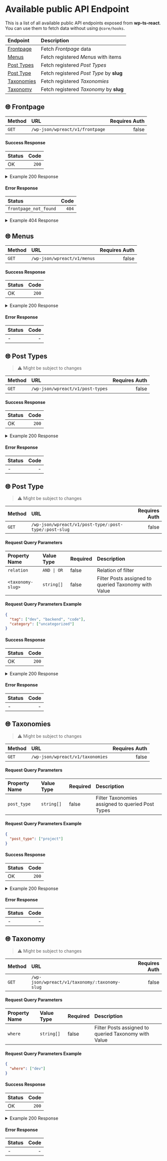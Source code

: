 # Available public API Endpoint

This is a list of all available public API endpoints exposed from **wp-ts-react**. You can use them to fetch data without using `@core/hooks`.

| Endpoint                     | Description                              |
| :--------------------------- | :--------------------------------------- |
| [Frontpage](#🌐-frontpage)   | Fetch _Frontpage_ data                   |
| [Menus](#🌐-menus)           | Fetch registered _Menus_ with items      |
| [Post Types](#🌐-post-types) | Fetch registered _Post Types_            |
| [Post Type](#🌐-post-types)  | Fetch registered _Post Type_ by **slug** |
| [Taxonomies](#🌐-taxonomies) | Fetch registered _Taxonomies_            |
| [Taxonomy](#🌐-taxonomy)     | Fetch registered _Taxonomy_ by **slug**  |

## 🌐 Frontpage

| Method | URL                             | Requires Auth |
| :----- | :------------------------------ | ------------: |
| `GET`  | `/wp-json/wpreact/v1/frontpage` |         false |

#### Success Response

| Status |  Code |
| :----- | ----: |
| OK     | `200` |

<details>
<summary>Example 200 Response</summary>

```json
{
  "ID": 13,
  "post_author": "1",
  "post_date": "2022-05-05 03:41:10",
  "post_date_gmt": "2022-05-05 03:41:10",
  "post_content": "",
  "post_title": "Homepage",
  "post_excerpt": "",
  "post_status": "publish",
  "comment_status": "closed",
  "ping_status": "closed",
  "post_password": "",
  "post_name": "homepage",
  "to_ping": "",
  "pinged": "",
  "post_modified": "2022-11-08 20:58:00",
  "post_modified_gmt": "2022-11-08 20:58:00",
  "post_content_filtered": "",
  "post_parent": 0,
  "guid": "http://wpreact.test/?page_id=13",
  "menu_order": 0,
  "post_type": "page",
  "post_mime_type": "",
  "comment_count": "0",
  "filter": "raw",
  "acf": {
    "body": "/w a frontpage template"
  },
  "url": "http://wpreact.test/",
  "seo": {
    "data": {
      "code": "rest_no_route",
      "message": "No route was found matching the URL and request method.",
      "data": {
        "status": 404
      }
    },
    "headers": [],
    "status": 404
  }
}
```

</details>

#### Error Response

| Status                |  Code |
| :-------------------- | ----: |
| `frontpage_not_found` | `404` |

<details>
<summary>Example 404 Response</summary>

```json
{
  "code": "frontpage_not_found",
  "message": "No Static Frontpage set",
  "data": {
    "status": 404
  }
}
```

</details>

## 🌐 Menus

| Method | URL                         | Requires Auth |
| :----- | :-------------------------- | ------------: |
| `GET`  | `/wp-json/wpreact/v1/menus` |         false |

#### Success Response

| Status |  Code |
| :----- | ----: |
| OK     | `200` |

<details>
<summary>Example 200 Response</summary>

```json
{
  "primary": [
    {
      "ID": 15,
      "post_author": "1",
      "post_date": "2022-11-08 20:58:20",
      "post_date_gmt": "2022-05-05 03:45:56",
      "post_content": " ",
      "post_title": "",
      "post_excerpt": "",
      "post_status": "publish",
      "comment_status": "closed",
      "ping_status": "closed",
      "post_password": "",
      "post_name": "15",
      "to_ping": "",
      "pinged": "",
      "post_modified": "2022-11-08 20:58:20",
      "post_modified_gmt": "2022-11-08 20:58:20",
      "post_content_filtered": "",
      "post_parent": 0,
      "guid": "http://wpreact.test/?p=15",
      "menu_order": 1,
      "post_type": "nav_menu_item",
      "post_mime_type": "",
      "comment_count": "0",
      "filter": "raw",
      "db_id": 15,
      "menu_item_parent": "0",
      "object_id": "13",
      "object": "page",
      "type": "post_type",
      "type_label": "Page",
      "url": "/",
      "title": "Homepage",
      "target": "",
      "attr_title": "",
      "description": "",
      "classes": [""],
      "xfn": ""
    },
    {
      "ID": 45,
      "post_author": "1",
      "post_date": "2022-11-08 20:58:20",
      "post_date_gmt": "2022-11-03 09:42:06",
      "post_content": " ",
      "post_title": "",
      "post_excerpt": "",
      "post_status": "publish",
      "comment_status": "closed",
      "ping_status": "closed",
      "post_password": "",
      "post_name": "45",
      "to_ping": "",
      "pinged": "",
      "post_modified": "2022-11-08 20:58:20",
      "post_modified_gmt": "2022-11-08 20:58:20",
      "post_content_filtered": "",
      "post_parent": 0,
      "guid": "http://wpreact.test/?p=45",
      "menu_order": 2,
      "post_type": "nav_menu_item",
      "post_mime_type": "",
      "comment_count": "0",
      "filter": "raw",
      "db_id": 45,
      "menu_item_parent": "0",
      "object_id": "24",
      "object": "page",
      "type": "post_type",
      "type_label": "Page",
      "url": "/sample/",
      "title": "Another pages",
      "target": "",
      "attr_title": "",
      "description": "",
      "classes": [""],
      "xfn": ""
    },
    {
      "ID": 44,
      "post_author": "1",
      "post_date": "2022-11-08 20:58:20",
      "post_date_gmt": "2022-11-03 09:42:06",
      "post_content": " ",
      "post_title": "",
      "post_excerpt": "",
      "post_status": "publish",
      "comment_status": "closed",
      "ping_status": "closed",
      "post_password": "",
      "post_name": "44",
      "to_ping": "",
      "pinged": "",
      "post_modified": "2022-11-08 20:58:20",
      "post_modified_gmt": "2022-11-08 20:58:20",
      "post_content_filtered": "",
      "post_parent": 0,
      "guid": "http://wpreact.test/?p=44",
      "menu_order": 3,
      "post_type": "nav_menu_item",
      "post_mime_type": "",
      "comment_count": "0",
      "filter": "raw",
      "db_id": 44,
      "menu_item_parent": "0",
      "object_id": "41",
      "object": "page",
      "type": "post_type",
      "type_label": "Page",
      "url": "/special/",
      "title": "Special Page",
      "target": "",
      "attr_title": "",
      "description": "",
      "classes": [""],
      "xfn": ""
    },
    {
      "ID": 64,
      "post_author": "1",
      "post_date": "2022-11-08 20:58:20",
      "post_date_gmt": "2022-11-04 17:30:50",
      "post_content": "Some projects of something",
      "post_title": "",
      "post_excerpt": "",
      "post_status": "publish",
      "comment_status": "closed",
      "ping_status": "closed",
      "post_password": "",
      "post_name": "64",
      "to_ping": "",
      "pinged": "",
      "post_modified": "2022-11-08 20:58:20",
      "post_modified_gmt": "2022-11-08 20:58:20",
      "post_content_filtered": "",
      "post_parent": 0,
      "guid": "http://wpreact.test/?p=64",
      "menu_order": 4,
      "post_type": "nav_menu_item",
      "post_mime_type": "",
      "comment_count": "0",
      "filter": "raw",
      "db_id": 64,
      "menu_item_parent": "0",
      "object_id": "-10",
      "object": "project",
      "type": "post_type_archive",
      "title": "All Projects",
      "type_label": "Post Type Archive",
      "url": "/project/",
      "target": "",
      "attr_title": "",
      "description": "Some projects of something",
      "classes": [""],
      "xfn": ""
    }
  ]
}
```

</details>

#### Error Response

| Status | Code |
| :----- | ---: |
| -      |    - |

## 🌐 Post Types

> ⚠️ Might be subject to changes

| Method | URL                              | Requires Auth |
| :----- | :------------------------------- | ------------: |
| `GET`  | `/wp-json/wpreact/v1/post-types` |         false |

#### Success Response

| Status |  Code |
| :----- | ----: |
| OK     | `200` |

<details>
<summary>Example 200 Response</summary>

```json
{[
 {
  "name": "page",
  "label": "Pages",
  "labels": {
   "name": "Pages",
   "singular_name": "Page",
   "add_new": "Add New",
   "add_new_item": "Add New Page",
   "edit_item": "Edit Page",
   "new_item": "New Page",
   "view_item": "View Page",
   "view_items": "View Pages",
   "search_items": "Search Pages",
   "not_found": "No pages found.",
   "not_found_in_trash": "No pages found in Trash.",
   "parent_item_colon": "Parent Page:",
   "all_items": "All Pages",
   "archives": "Page Archives",
   "attributes": "Page Attributes",
   "insert_into_item": "Insert into page",
   "uploaded_to_this_item": "Uploaded to this page",
   "featured_image": "Featured image",
   "set_featured_image": "Set featured image",
   "remove_featured_image": "Remove featured image",
   "use_featured_image": "Use as featured image",
   "filter_items_list": "Filter pages list",
   "filter_by_date": "Filter by date",
   "items_list_navigation": "Pages list navigation",
   "items_list": "Pages list",
   "item_published": "Page published.",
   "item_published_privately": "Page published privately.",
   "item_reverted_to_draft": "Page reverted to draft.",
   "item_scheduled": "Page scheduled.",
   "item_updated": "Page updated.",
   "item_link": "Page Link",
   "item_link_description": "A link to a page.",
   "menu_name": "Pages",
   "name_admin_bar": "Page"
  },
  "description": "",
  "public": true,
  "hierarchical": true,
  "exclude_from_search": false,
  "publicly_queryable": false,
  "show_ui": true,
  "show_in_menu": true,
  "show_in_nav_menus": true,
  "show_in_admin_bar": true,
  "menu_position": 20,
  "menu_icon": "dashicons-admin-page",
  "capability_type": "page",
  "map_meta_cap": true,
  "register_meta_box_cb": null,
  "taxonomies": [],
  "has_archive": false,
  "query_var": false,
  "can_export": true,
  "delete_with_user": true,
  "template": [],
  "template_lock": false,
  "_builtin": true,
  "_edit_link": "post.php?post=%d",
  "cap": {
   "edit_post": "edit_page",
   "read_post": "read_page",
   "delete_post": "delete_page",
   "edit_posts": "edit_pages",
   "edit_others_posts": "edit_others_pages",
   "delete_posts": "delete_pages",
   "publish_posts": "publish_pages",
   "read_private_posts": "read_private_pages",
   "read": "read",
   "delete_private_posts": "delete_private_pages",
   "delete_published_posts": "delete_published_pages",
   "delete_others_posts": "delete_others_pages",
   "edit_private_posts": "edit_private_pages",
   "edit_published_posts": "edit_published_pages",
   "create_posts": "edit_pages"
  },
  "rewrite": false,
  "show_in_rest": true,
  "rest_base": "pages",
  "rest_namespace": "wp\/v2",
  "rest_controller_class": "WP_REST_Posts_Controller",
  "rest_controller": {}
 },
 {
  "name": "project",
  "label": "Projects",
  "labels": {
   "name": "Projects",
   "singular_name": "Project",
   "add_new": "Add New",
   "add_new_item": "Add New Project",
   "edit_item": "Edit Project",
   "new_item": "New Post",
   "view_item": "View Project",
   "view_items": "View Posts",
   "search_items": "Search Project",
   "not_found": "Not Found",
   "not_found_in_trash": "Not found in Trash",
   "parent_item_colon": "Parent Project",
   "all_items": "All Projects",
   "archives": "All Projects",
   "attributes": "Post Attributes",
   "insert_into_item": "Insert into post",
   "uploaded_to_this_item": "Uploaded to this post",
   "featured_image": "Featured image",
   "set_featured_image": "Set featured image",
   "remove_featured_image": "Remove featured image",
   "use_featured_image": "Use as featured image",
   "filter_items_list": "Filter posts list",
   "filter_by_date": "Filter by date",
   "items_list_navigation": "Posts list navigation",
   "items_list": "Posts list",
   "item_published": "Post published.",
   "item_published_privately": "Post published privately.",
   "item_reverted_to_draft": "Post reverted to draft.",
   "item_scheduled": "Post scheduled.",
   "item_updated": "Post updated.",
   "item_link": "Post Link",
   "item_link_description": "A link to a post.",
   "menu_name": "Projects",
   "update_item": "Update Project",
   "name_admin_bar": "Project"
  },
  "description": "Some projects of something",
  "public": true,
  "hierarchical": false,
  "exclude_from_search": false,
  "publicly_queryable": true,
  "show_ui": true,
  "show_in_menu": true,
  "show_in_nav_menus": true,
  "show_in_admin_bar": true,
  "menu_position": 5,
  "menu_icon": "dashicons-arrow-right-alt",
  "capability_type": "post",
  "map_meta_cap": true,
  "register_meta_box_cb": null,
  "taxonomies": [
   "genres"
  ],
  "has_archive": true,
  "query_var": "project",
  "can_export": true,
  "delete_with_user": null,
  "template": [],
  "template_lock": false,
  "_builtin": false,
  "_edit_link": "post.php?post=%d",
  "cap": {
   "edit_post": "edit_post",
   "read_post": "read_post",
   "delete_post": "delete_post",
   "edit_posts": "edit_posts",
   "edit_others_posts": "edit_others_posts",
   "delete_posts": "delete_posts",
   "publish_posts": "publish_posts",
   "read_private_posts": "read_private_posts",
   "read": "read",
   "delete_private_posts": "delete_private_posts",
   "delete_published_posts": "delete_published_posts",
   "delete_others_posts": "delete_others_posts",
   "edit_private_posts": "edit_private_posts",
   "edit_published_posts": "edit_published_posts",
   "create_posts": "edit_posts"
  },
  "rewrite": {
   "slug": "project",
   "with_front": true,
   "pages": true,
   "feeds": true,
   "ep_mask": 1
  },
  "show_in_rest": true,
  "rest_base": false,
  "rest_namespace": "wp\/v2",
  "rest_controller_class": false,
  "rest_controller": {}
 }
]}
```

</details>

#### Error Response

| Status | Code |
| :----- | ---: |
| -      |    - |

## 🌐 Post Type

> ⚠️ Might be subject to changes

| Method | URL                                                    | Requires Auth |
| :----- | :----------------------------------------------------- | ------------: |
| `GET`  | `/wp-json/wpreact/v1/post-type/:post-type/:post-slug ` |         false |

#### Request Query Parameters

| Property Name     | Value Type  | Required | Description                                          |
| :---------------- | :---------- | :------- | :--------------------------------------------------- |
| `relation`        | `AND \| OR` | false    | Relation of filter                                   |
| `<taxonomy-slug>` | `string[]`  | false    | Filter Posts assigned to queried Taxonomy with Value |

#### Request Query Parameters Example

```json
{
  "tag": ["dev", "backend", "code"],
  "category": ["uncategorized"]
}
```

#### Success Response

| Status |  Code |
| :----- | ----: |
| OK     | `200` |

<details>
<summary>Example 200 Response</summary>

```json
[
  {
    "ID": 52,
    "post_author": "1",
    "post_date": "2022-11-04 08:05:59",
    "post_date_gmt": "2022-11-04 08:05:59",
    "post_content": "",
    "post_title": "Dev project",
    "post_excerpt": "",
    "post_status": "publish",
    "comment_status": "closed",
    "ping_status": "closed",
    "post_password": "",
    "post_name": "dev-project",
    "to_ping": "",
    "pinged": "",
    "post_modified": "2022-11-04 08:05:59",
    "post_modified_gmt": "2022-11-04 08:05:59",
    "post_content_filtered": "",
    "post_parent": 0,
    "guid": "http://wpreact.test/?post_type=project&#038;p=52",
    "menu_order": 0,
    "post_type": "project",
    "post_mime_type": "",
    "comment_count": "0",
    "filter": "raw",
    "url": "/project/dev-project/",
    "acf": {
      "body": ""
    }
  },
  {
    "ID": 33,
    "post_author": "1",
    "post_date": "2022-07-04 17:03:15",
    "post_date_gmt": "2022-07-04 17:03:15",
    "post_content": "",
    "post_title": "Sample Project",
    "post_excerpt": "",
    "post_status": "publish",
    "comment_status": "closed",
    "ping_status": "closed",
    "post_password": "",
    "post_name": "sample-project",
    "to_ping": "",
    "pinged": "",
    "post_modified": "2022-11-04 17:14:35",
    "post_modified_gmt": "2022-11-04 17:14:35",
    "post_content_filtered": "",
    "post_parent": 0,
    "guid": "http://wpreact.test/?post_type=project&#038;p=33",
    "menu_order": 0,
    "post_type": "project",
    "post_mime_type": "",
    "comment_count": "0",
    "filter": "raw",
    "url": "/project/sample-project/",
    "acf": {
      "body": "Sample Project"
    }
  }
]
```

</details>

#### Error Response

| Status | Code |
| :----- | ---: |
| -      |    - |

## 🌐 Taxonomies

> ⚠️ Might be subject to changes

| Method | URL                              | Requires Auth |
| :----- | :------------------------------- | ------------: |
| `GET`  | `/wp-json/wpreact/v1/taxonomies` |         false |

#### Request Query Parameters

| Property Name | Value Type | Required | Description                                      |
| :------------ | :--------- | :------- | :----------------------------------------------- |
| `post_type`   | `string[]` | false    | Filter Taxonomies assigned to queried Post Types |

#### Request Query Parameters Example

```json
{
  "post_type": ["project"]
}
```

#### Success Response

| Status |  Code |
| :----- | ----: |
| OK     | `200` |

<details>
<summary>Example 200 Response</summary>

```json
[
  {
    "slug": "category",
    "label": "Categories",
    "available_in": ["page", "project"],
    "terms": [
      {
        "term_id": 1,
        "name": "Uncategorized",
        "slug": "uncategorized",
        "term_group": 0,
        "term_taxonomy_id": 1,
        "taxonomy": "category",
        "description": "",
        "parent": 0,
        "count": 0,
        "filter": "raw"
      }
    ]
  },
  {
    "slug": "tag",
    "label": "Tags",
    "available_in": ["project"],
    "terms": [
      {
        "term_id": 9,
        "name": "backend",
        "slug": "backend",
        "term_group": 0,
        "term_taxonomy_id": 9,
        "taxonomy": "tag",
        "description": "",
        "parent": 0,
        "count": 1,
        "filter": "raw"
      },
      {
        "term_id": 7,
        "name": "dev",
        "slug": "dev",
        "term_group": 0,
        "term_taxonomy_id": 7,
        "taxonomy": "tag",
        "description": "",
        "parent": 0,
        "count": 2,
        "filter": "raw"
      },
      {
        "term_id": 8,
        "name": "frontend",
        "slug": "frontend",
        "term_group": 0,
        "term_taxonomy_id": 8,
        "taxonomy": "tag",
        "description": "",
        "parent": 0,
        "count": 1,
        "filter": "raw"
      }
    ]
  },
  {
    "slug": "topic",
    "label": "Topics",
    "available_in": ["project"],
    "terms": []
  }
]
```

</details>

#### Error Response

| Status | Code |
| :----- | ---: |
| -      |    - |

## 🌐 Taxonomy

> ⚠️ Might be subject to changes

| Method | URL                                            | Requires Auth |
| :----- | :--------------------------------------------- | ------------: |
| `GET`  | `/wp-json/wpreact/v1/taxonomy/:taxonomy-slug ` |         false |

#### Request Query Parameters

| Property Name | Value Type | Required | Description                                          |
| :------------ | :--------- | :------- | :--------------------------------------------------- |
| `where`       | `string[]` | false    | Filter Posts assigned to queried Taxonomy with Value |

#### Request Query Parameters Example

```json
{
  "where": ["dev"]
}
```

#### Success Response

| Status |  Code |
| :----- | ----: |
| OK     | `200` |

<details>
<summary>Example 200 Response</summary>

```json
[
  {
    "ID": 52,
    "post_author": "1",
    "post_date": "2022-11-04 08:05:59",
    "post_date_gmt": "2022-11-04 08:05:59",
    "post_content": "",
    "post_title": "Dev project",
    "post_excerpt": "",
    "post_status": "publish",
    "comment_status": "closed",
    "ping_status": "closed",
    "post_password": "",
    "post_name": "dev-project",
    "to_ping": "",
    "pinged": "",
    "post_modified": "2022-11-04 08:05:59",
    "post_modified_gmt": "2022-11-04 08:05:59",
    "post_content_filtered": "",
    "post_parent": 0,
    "guid": "http://wpreact.test/?post_type=project&#038;p=52",
    "menu_order": 0,
    "post_type": "project",
    "post_mime_type": "",
    "comment_count": "0",
    "filter": "raw",
    "url": "/project/dev-project/",
    "acf": {
      "body": ""
    }
  },
  {
    "ID": 33,
    "post_author": "1",
    "post_date": "2022-07-04 17:03:15",
    "post_date_gmt": "2022-07-04 17:03:15",
    "post_content": "",
    "post_title": "Sample Project",
    "post_excerpt": "",
    "post_status": "publish",
    "comment_status": "closed",
    "ping_status": "closed",
    "post_password": "",
    "post_name": "sample-project",
    "to_ping": "",
    "pinged": "",
    "post_modified": "2022-11-04 17:14:35",
    "post_modified_gmt": "2022-11-04 17:14:35",
    "post_content_filtered": "",
    "post_parent": 0,
    "guid": "http://wpreact.test/?post_type=project&#038;p=33",
    "menu_order": 0,
    "post_type": "project",
    "post_mime_type": "",
    "comment_count": "0",
    "filter": "raw",
    "url": "/project/sample-project/",
    "acf": {
      "body": "Sample Project"
    }
  }
]
```

</details>

#### Error Response

| Status | Code |
| :----- | ---: |
| -      |    - |
